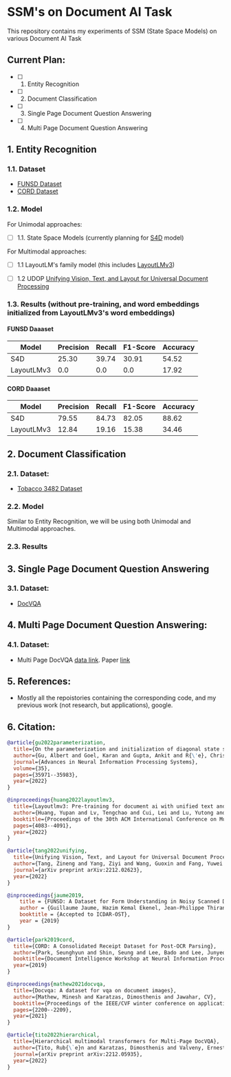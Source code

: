 # SSM's on Document AI Task
This repository contains my experiments of SSM (State Space Models) on various Document AI Task


## Current Plan:

- [ ] 1. Entity Recognition
- [ ] 2. Document Classification
- [ ] 3. Single Page Document Question Answering
- [ ] 4. Multi Page Document Question Answering


## 1. Entity Recognition

### 1.1. Dataset
* [FUNSD Dataset](https://guillaumejaume.github.io/FUNSD/)
* [CORD Dataset](https://github.com/clovaai/cord)


### 1.2. Model
For Unimodal approaches:

* [ ] 1.1. State Space Models (currently planning for [S4D](https://github.com/HazyResearch/state-spaces/blob/main/models/s4/s4d.py) model)

For Multimodal approaches:
* [ ] 1.1 LayoutLM's family model (this includes [LayoutLMv3](https://arxiv.org/abs/2204.08387))
* [ ] 1.2 UDOP [Unifying Vision, Text, and Layout for Universal Document Processing](https://arxiv.org/abs/2212.02623)



### 1.3. Results (without pre-training, and word embeddings initialized from LayoutLMv3's word embeddings)

#### FUNSD Daaaset

| Model      | Precision | Recall | F1-Score | Accuracy |
|------------|-----------|--------|----------|----------|
| S4D        | 25.30     | 39.74  | 30.91    | 54.52    |
| LayoutLMv3 | 0.0       | 0.0    | 0.0      | 17.92    |

#### CORD Daaaset

| Model      | Precision | Recall | F1-Score | Accuracy |
|------------|-----------|--------|----------|----------|
| S4D        | 79.55     | 84.73  | 82.05    | 88.62    |
| LayoutLMv3 | 12.84     | 19.16  | 15.38    | 34.46    |


## 2. Document Classification

### 2.1. Dataset:
* [Tobacco 3482 Dataset](https://www.kaggle.com/datasets/patrickaudriaz/tobacco3482jpg)

### 2.2. Model
Similar to Entity Recognition, we will be using both Unimodal and Multimodal approaches.

### 2.3. Results


## 3. Single Page Document Question Answering

### 3.1. Dataset:
* [DocVQA](https://arxiv.org/abs/2007.00398)


## 4. Multi Page Document Question Answering:

### 4.1. Dataset:
* Multi Page DocVQA [data link](https://rrc.cvc.uab.es/?ch=17&com=evaluation&task=4). Paper [link](https://arxiv.org/abs/2212.05935)


## 5. References:
* Mostly all the repoistories containing the corresponding code, and my previous work (not research, but applications), google.


## 6. Citation:

```bibtex
@article{gu2022parameterization,
  title={On the parameterization and initialization of diagonal state space models},
  author={Gu, Albert and Goel, Karan and Gupta, Ankit and R{\'e}, Christopher},
  journal={Advances in Neural Information Processing Systems},
  volume={35},
  pages={35971--35983},
  year={2022}
}
```

```bibtex
@inproceedings{huang2022layoutlmv3,
  title={Layoutlmv3: Pre-training for document ai with unified text and image masking},
  author={Huang, Yupan and Lv, Tengchao and Cui, Lei and Lu, Yutong and Wei, Furu},
  booktitle={Proceedings of the 30th ACM International Conference on Multimedia},
  pages={4083--4091},
  year={2022}
}
```

```bibtex
@article{tang2022unifying,
  title={Unifying Vision, Text, and Layout for Universal Document Processing},
  author={Tang, Zineng and Yang, Ziyi and Wang, Guoxin and Fang, Yuwei and Liu, Yang and Zhu, Chenguang and Zeng, Michael and Zhang, Cha and Bansal, Mohit},
  journal={arXiv preprint arXiv:2212.02623},
  year={2022}
}
```

```bibtex
@inproceedings{jaume2019,
    title = {FUNSD: A Dataset for Form Understanding in Noisy Scanned Documents},
    author = {Guillaume Jaume, Hazim Kemal Ekenel, Jean-Philippe Thiran},
    booktitle = {Accepted to ICDAR-OST},
    year = {2019}
}
```

```bibtex
@article{park2019cord,
  title={CORD: A Consolidated Receipt Dataset for Post-OCR Parsing},
  author={Park, Seunghyun and Shin, Seung and Lee, Bado and Lee, Junyeop and Surh, Jaeheung and Seo, Minjoon and Lee, Hwalsuk}
  booktitle={Document Intelligence Workshop at Neural Information Processing Systems}
  year={2019}
}
```

```bibtex
@inproceedings{mathew2021docvqa,
  title={Docvqa: A dataset for vqa on document images},
  author={Mathew, Minesh and Karatzas, Dimosthenis and Jawahar, CV},
  booktitle={Proceedings of the IEEE/CVF winter conference on applications of computer vision},
  pages={2200--2209},
  year={2021}
}
```

```bibtex
@article{tito2022hierarchical,
  title={Hierarchical multimodal transformers for Multi-Page DocVQA},
  author={Tito, Rub{\`e}n and Karatzas, Dimosthenis and Valveny, Ernest},
  journal={arXiv preprint arXiv:2212.05935},
  year={2022}
}
```
